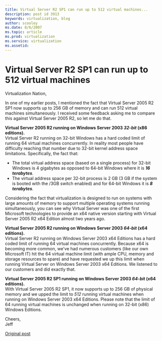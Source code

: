 ```yaml
---
title: Virtual Server R2 SP1 can run up to 512 virtual machines...
description: post id 3913
keywords: virtualization, blog
author: scooley
ms.date: 8/6/2007
ms.topic: article
ms.prod: virtualization
ms.service: virtualization
ms.assetid: 
---
```


# Virtual Server R2 SP1 can run up to 512 virtual machines

Virtualization Nation,

In one of my earlier posts, I mentioned the fact that Virtual Server 2005 R2 SP1 now supports up to 256 GB of memory and can run 512 virtual machines simultaneously. I received some feedback asking me to compare this against Virtual Server 2005 R2, so let me do that.

**Virtual Server 2005 R2 running on Windows Server 2003 _32-bit_ (x86 editions).**  
Virtual Server R2 running on 32-bit Windows has a hard coded limit of running 64 virtual machines concurrently. In reality most people have difficulty reaching that number due to 32-bit kernel address space limitations. Specifically, the fact that:

* The total virtual address space (based on a single process) for 32-bit Windows is 4 gigabytes as opposed to 64-bit Windows where it is **_16 terabytes_**.
* The virtual address space per 32-bit process is 2 GB (3 GB if the system is booted with the /3GB switch enabled) and for 64-bit Windows it is **_8 terabytes_**.

Considering the fact that virtualization is designed to run on systems with large amounts of memory to support multiple operating systems running simultaneously, you can see why Virtual Server was one of the first Microsoft technologies to provide an x64 native version starting with Virtual Server 2005 R2 x64 Edition almost two years ago.

**Virtual Server 2005 R2 running on Windows Server 2003 _64-bit_ (x64 editions).**  
Virtual Server R2 running on Windows Server 2003 x64 Editions has a hard coded limit of running 64 virtual machines concurrently. Because x64 is becoming more common, we've had numerous customers (like our own Microsoft IT) hit the 64 virtual machine limit (with ample CPU, memory and storage resources to spare) and have requested we up this limit when running Virtual Server on Windows Server 2003 x64 Editions. We listened to our customers and did exactly that.

**Virtual Server 2005 R2 SP1 running on Windows Server 2003 _64-bit_ (x64 editions).**  
With Virtual Server 2005 R2 SP1, it now supports up to 256 GB of physical memory and we upped the limit to _512_ running virtual machines when running on Windows Server 2003 x64 Editions. Please note that the limit of 64 running virtual machines is unchanged when running on 32-bit (x86) Windows Editions.

Cheers,  
Jeff

[Original post](https://blogs.technet.microsoft.com/virtualization/2007/08/06/virtual-server-r2-sp1-can-run-up-to-512-virtual-machines/)